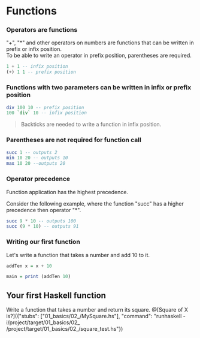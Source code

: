 # Functions

### Operators are functions
"+", "*" and other operators on numbers are functions that can be written in prefix or infix position.<br/>
To be able to write an operator in prefix position, parentheses are required.

```haskell
1 + 1 -- infix position
(+) 1 1 -- prefix position
```

### Functions with two parameters can be written in infix or prefix position
```haskell
div 100 10 -- prefix position
100 `div` 10 -- infix position
```
> Backticks are needed to write a function in infix position.

### Parentheses are not required for function call
```haskell
succ 1 -- outputs 2
min 10 20 -- outputs 10
max 10 20 --outputs 20
```

### Operator precedence
Function application has the highest precedence. <br/>

Consider the following example, where the function "succ" has a higher precedence then operator "*".
```haskell
succ 9 * 10 -- outputs 100
succ (9 * 10) -- outputs 91
```

### Writing our first function

Let's write a function that takes a number and add 10 to it.
```haskell runnable
addTen x = x + 10

main = print (addTen 10)
```

## Your first Haskell function

Write a function that takes a number and return its square.
@[Square of X is?]({"stubs": ["01_basics/02_/MySquare.hs"], "command": "runhaskell -i/project/target/01_basics/02_ /project/target/01_basics/02_/square_test.hs"})